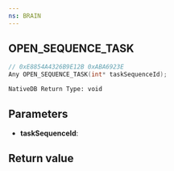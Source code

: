 ```yaml
---
ns: BRAIN
---
```

## OPEN_SEQUENCE_TASK

```c
// 0xE8854A4326B9E12B 0xABA6923E
Any OPEN_SEQUENCE_TASK(int* taskSequenceId);
```

```
NativeDB Return Type: void
```

## Parameters
* **taskSequenceId**: 

## Return value
